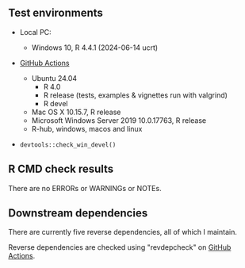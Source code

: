 ## Test environments

* Local PC:
  - Windows 10, R 4.4.1 (2024-06-14 ucrt)

* [GitHub Actions](https://github.com/ms609/PlotTools/actions)
  - Ubuntu 24.04
    - R 4.0
    - R release (tests, examples & vignettes run with valgrind)
    - R devel
  - Mac OS X 10.15.7, R release
  - Microsoft Windows Server 2019 10.0.17763, R release
  - R-hub, windows, macos and linux
  
* `devtools::check_win_devel()`

## R CMD check results

There are no ERRORs or WARNINGs or NOTEs.

## Downstream dependencies

There are currently five reverse dependencies, all of which I maintain.

Reverse dependencies are checked using "revdepcheck" on
[GitHub Actions](https://github.com/ms609/PlotTools/actions/workflows/revdep.yml).
